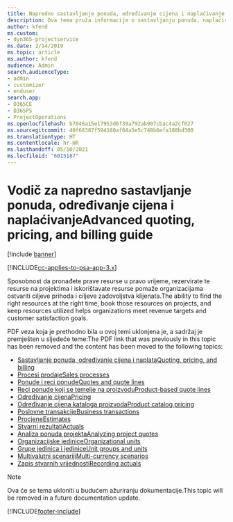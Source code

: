 ```yaml
---
title: Napredno sastavljanje ponuda, određivanje cijena i naplaćivanje
description: Ova tema pruža informacije o sastavljanju ponuda, naplaćivanju i određivanju cijena u programu Project Service Automation.
author: kfend
ms.custom:
- dyn365-projectservice
ms.date: 2/14/2019
ms.topic: article
ms.author: kfend
audience: Admin
search.audienceType:
- admin
- customizer
- enduser
search.app:
- D365CE
- D365PS
- ProjectOperations
ms.openlocfilehash: b7046a15e17953d6f39a792ab907cbac4a2cf027
ms.sourcegitcommit: 40f68387f594180af64a5e5c748b6efa188bd300
ms.translationtype: HT
ms.contentlocale: hr-HR
ms.lasthandoff: 05/10/2021
ms.locfileid: "6015187"
---
```

# <a name="advanced-quoting-pricing-and-billing-guide"></a><span data-ttu-id="a9622-103">Vodič za napredno sastavljanje ponuda, određivanje cijena i naplaćivanje</span><span class="sxs-lookup"><span data-stu-id="a9622-103">Advanced quoting, pricing, and billing guide</span></span>

[!include [banner](../../includes/psa-now-project-operations.md)]

[!INCLUDE[cc-applies-to-psa-app-3.x](../../includes/cc-applies-to-psa-app-3x.md)]

<span data-ttu-id="a9622-104">Sposobnost da pronađete prave resurse u pravo vrijeme, rezervirate te resurse na projektima i iskorištavate resurse pomaže organizacijama ostvariti ciljeve prihoda i ciljeve zadovoljstva klijenata.</span><span class="sxs-lookup"><span data-stu-id="a9622-104">The ability to find the right resources at the right time, book those resources on projects, and keep resources utilized helps organizations meet revenue targets and customer satisfaction goals.</span></span> 

<span data-ttu-id="a9622-105">PDF veza koja je prethodno bila u ovoj temi uklonjena je, a sadržaj je premješten u sljedeće teme:</span><span class="sxs-lookup"><span data-stu-id="a9622-105">The PDF link that was previously in this topic has been removed and the content has been moved to the following topics:</span></span>

- [<span data-ttu-id="a9622-106">Sastavljanje ponuda, određivanje cijena i naplata</span><span class="sxs-lookup"><span data-stu-id="a9622-106">Quoting, pricing, and billing</span></span>](../quote-bill-price.md)
- [<span data-ttu-id="a9622-107">Procesi prodaje</span><span class="sxs-lookup"><span data-stu-id="a9622-107">Sales processes</span></span>](../basic-sales-process.md)
- [<span data-ttu-id="a9622-108">Ponude i reci ponude</span><span class="sxs-lookup"><span data-stu-id="a9622-108">Quotes and quote lines</span></span>](../basic-quote-lines.md)
- [<span data-ttu-id="a9622-109">Reci ponude koji se temelje na proizvodu</span><span class="sxs-lookup"><span data-stu-id="a9622-109">Product-based quote lines</span></span>](../product-based-quote-lines.md)
- [<span data-ttu-id="a9622-110">Određivanje cijena</span><span class="sxs-lookup"><span data-stu-id="a9622-110">Pricing</span></span>](../basic-pricing.md)
- [<span data-ttu-id="a9622-111">Određivanje cijena kataloga proizvoda</span><span class="sxs-lookup"><span data-stu-id="a9622-111">Product catalog pricing</span></span>](../product-catalog-pricing.md)
- [<span data-ttu-id="a9622-112">Poslovne transakcije</span><span class="sxs-lookup"><span data-stu-id="a9622-112">Business transactions</span></span>](../basic-business-transactions.md)
- [<span data-ttu-id="a9622-113">Procjene</span><span class="sxs-lookup"><span data-stu-id="a9622-113">Estimates</span></span>](../estimates.md)
- [<span data-ttu-id="a9622-114">Stvarni rezultati</span><span class="sxs-lookup"><span data-stu-id="a9622-114">Actuals</span></span>](../actuals.md)
- [<span data-ttu-id="a9622-115">Analiza ponuda projekta</span><span class="sxs-lookup"><span data-stu-id="a9622-115">Analyzing project quotes</span></span>](../basic-analyzing-quotes.md)
- [<span data-ttu-id="a9622-116">Organizacijske jedinice</span><span class="sxs-lookup"><span data-stu-id="a9622-116">Organizational units</span></span>](../advanced-organizational.md)
- [<span data-ttu-id="a9622-117">Grupe jedinica i jedinice</span><span class="sxs-lookup"><span data-stu-id="a9622-117">Unit groups and units</span></span>](../advanced-units.md)
- [<span data-ttu-id="a9622-118">Multivalutni scenariji</span><span class="sxs-lookup"><span data-stu-id="a9622-118">Multi-currency scenarios</span></span>](../advanced-currency.md)
- [<span data-ttu-id="a9622-119">Zapis stvarnih vrijednosti</span><span class="sxs-lookup"><span data-stu-id="a9622-119">Recording actuals</span></span>](../advanced-actuals.md)

> [!NOTE]
> <span data-ttu-id="a9622-120">Ova će se tema ukloniti u budućem ažuriranju dokumentacije.</span><span class="sxs-lookup"><span data-stu-id="a9622-120">This topic will be removed in a future documentation update.</span></span> 


[!INCLUDE[footer-include](../../includes/footer-banner.md)]